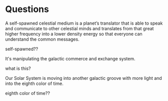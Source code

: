 Questions
=============


A self-spawned celestial medium is a planet’s translator that is able to speak and communicate to other celestial minds and translates from that great higher frequency into a lower density energy so that everyone can understand the common messages.

self-spawned??



It's manipulating the galactic commerce and exchange system.

what is this?


Our Solar System is moving into another galactic groove with more light and into the eighth color of time.


eighth color of time??
